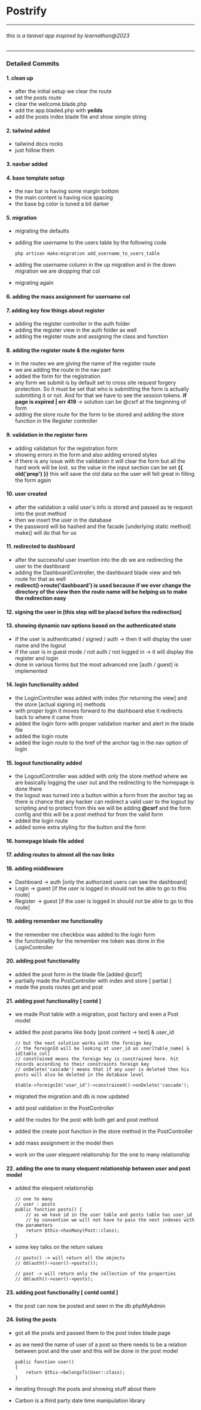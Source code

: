 # Postrify

---

<h6>this is a laravel app inspired by learnathon@2023</h6>

---

### Detailed Commits

#### 1. clean up

-   after the initial setup we clear the route
-   set the posts route
-   clear the welcome.blade.php
-   add the app.bladed.php with **yeilds**
-   add the posts index blade file and show simple string

#### 2. tailwind added

-   tailwind docs rocks
-   just follow them

#### 3. navbar added

#### 4. base template setup

-   the nav bar is having some margin bottom
-   the main content is having nice spacing
-   the base bg color is tuned a bit darker

#### 5. migration

-   migrating the defaults
-   adding the username to the users table by the following code

        php artisan make:migration add_username_to_users_table

-   adding the username column in the up migration and in the down migration we are dropping that col
-   migrating again

#### 6. adding the mass assignment for username col

#### 7. adding key few things about register

-   adding the register controller in the auth folder
-   adding the register view in the auth folder as well
-   adding the register route and assigning the class and function

#### 8. adding the register route & the register form

-   in the routes we are giving the name of the register route
-   we are adding the route in the nav part
-   added the form for the registration
-   any form we submit is by default set to cross site request forgery protection. So it must be set that who is submitting the form is actually submitting it or not. And for that we have to see the session tokens. **if page is expired | err 419** -> solution can be @csrf at the beginning of form
-   adding the store route for the form to be stored and adding the store function in the Register controller

#### 9. validation in the register form

-   adding validation for the registration form
-   showing errors in the form and also adding errored styles
-   if there is any issue with the validation it will clear the form but all the hard work will be lost. so the value in the input section can be set **{{ old('prop') }}** this will save the old data so the user will fell great in filling the form again

#### 10. user created

-   after the validation a valid user's info is stored and passed as te request into the post method
-   then we insert the user in the database
-   the password will be hashed and the facade [underlying static method] make() will do that for us

#### 11. redirected to dashboard

-   after the successful user insertion into the db we are redirecting the user to the dashboard
-   adding the DashboardController, the dashboard blade view and teh route for that as well
-   **redirect()->route('dashboard') is used because if we ever change the directory of the view then the route name will be helping us to make the redirection easy**

#### 12. signing the user in [this step will be placed before the redirection]

#### 13. showing dynamic nav options based on the authenticated state

-   if the user is authenticated / signed / auth -> then it will display the user name and the logout
-   if the user is in guest mode / not auth / not logged in -> it will display the register and login
-   done in various forms but the most advanced one [auth / guest] is implemented

#### 14. login functionality added

-   the LoginController was added with index [for returning the view] and the store [actual signing in] methods
-   with proper login it moves forward to the dashboard else it redirects back to where it came from
-   added the login form with proper validation marker and alert in the blade file
-   added the login route
-   added the login route to the href of the anchor tag in the nav option of login

#### 15. logout functionality added

-   the LogoutController was added with only the store method where we are basically logging the user out and the redirecting to the homepage is done there
-   the logout was turned into a button within a form from the anchor tag as there is chance that any hacker can redirect a valid user to the logout by scripting and to protect from this we will be adding **@csrf** and the form config and this will be a post method for from the valid form
-   added the login route
-   added some extra styling for the button and the form

#### 16. homepage blade file added

#### 17. adding routes to almost all the nav links

#### 18. adding middleware

-   Dashboard -> auth [only the authorized users can see the dashboard]
-   Login -> guest [if the user is logged in should not be able to go to this route]
-   Register -> guest [if the user is logged in should not be able to go to this route]

#### 19. adding remember me functionality

-   the remember me checkbox was added to the login form
-   the functionality for the remember me token was done in the LoginController

#### 20. adding post functionality

-   added the post form in the blade file [added @csrf]
-   partially made the PostController with index and store [ partial ]
-   made the posts routes get and post

#### 21. adding post functionality [ contd ]

-   we made Post table with a migration, post factory and even a Post model
-   added the post params like body [post content -> text] & user_id

        // but the next solution works with the foreign key
        // the foreignId will be looking at user_id as user[table_name] & id[table_col]
        // constrained means the foreign key is constrained here. hit records according to their constraints foreign key
        // onDelete('cascade') means that if any user is deleted then his posts will also be deleted in the database level

        $table->foreignId('user_id')->constrained()->onDelete('cascade');

-   migrated the migration and db is now updated
-   add post validation in the PostController
-   add the routes for the post with both get and post method
-   added the create post function in the store method in the PostController
-   add mass assignment in the model then
-   work on the user elequent relationship for the one to many relationship

#### 22. adding the one to many elequent relationship between user and post model

-   added the elequent relationship

        // one to many
        // user : posts
        public function posts() {
            // as we have id in the user table and posts table has user_id
            // by convention we will not have to pass the next indexes with the parameters
            return $this->hasMany(Post::class);
        }

-   some key talks on the return values

        // posts() -> will return all the objects
        // dd(auth()->user()->posts());

        // post -> will return only the collection of the properties
        // dd(auth()->user()->posts);

#### 23. adding post functionality [ contd contd ]

-   the post can now be posted and seen in the db phpMyAdmin

#### 24. listing the posts

-   got all the posts and passed them to the post index blade page
-   as we need the name of user of a post so there needs to be a relation between post and the user and this will be done in the post model

        public function user()
        {
            return $this->belongsTo(User::class);
        }

-   iterating through the posts and showing stuff about them
-   Carbon is a third party date time manipulation library
